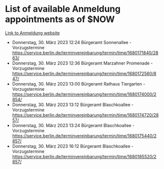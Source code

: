 # List of available Anmeldung appointments as of $NOW
[Link to Anmeldung website](https://service.berlin.de/terminvereinbarung/termin/tag.php?termin=1&anliegen[]=120686&dienstleisterlist=122210,122217,327316,122219,327312,122227,327314,122231,327346,122243,327348,122254,122252,329742,122260,329745,122262,329748,122271,327278,122273,327274,122277,327276,330436,122280,327294,122282,327290,122284,327292,122291,327270,122285,327266,122286,327264,122296,327268,150230,329760,122297,327286,122294,327284,122312,329763,122314,329775,122304,327330,122311,327334,122309,327332,317869,122281,327352,122279,329772,122283,122276,327324,122274,327326,122267,329766,122246,327318,122251,327320,122257,327322,122208,327298,122226,327300&herkunft=http%3A%2F%2Fservice.berlin.de%2Fdienstleistung%2F120686%2F)
- Donnerstag, 30. März 2023 12:24 Bürgeramt Sonnenallee - Vorzugstermine https://service.berlin.de/terminvereinbarung/termin/time/1680171840/2863/
- Donnerstag, 30. März 2023 12:36 Bürgeramt Marzahner Promenade - Vorzugstermine https://service.berlin.de/terminvereinbarung/termin/time/1680172560/847/
- Donnerstag, 30. März 2023 13:00 Bürgeramt Rathaus Tiergarten - Vorzugstermine https://service.berlin.de/terminvereinbarung/termin/time/1680174000/2854/
- Donnerstag, 30. März 2023 13:12 Bürgeramt Blaschkoallee - Vorzugstermine https://service.berlin.de/terminvereinbarung/termin/time/1680174720/2857/
- Donnerstag, 30. März 2023 13:24 Bürgeramt Blaschkoallee - Vorzugstermine https://service.berlin.de/terminvereinbarung/termin/time/1680175440/2857/
- Donnerstag, 30. März 2023 16:12 Bürgeramt Blaschkoallee - Vorzugstermine https://service.berlin.de/terminvereinbarung/termin/time/1680185520/2857/
